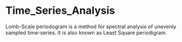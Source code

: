 # Time_Series_Analysis
Lomb-Scale periodogram is a method for spectral analysis of unevenly sampled time-series. It is also known as Least Square periodigram.
